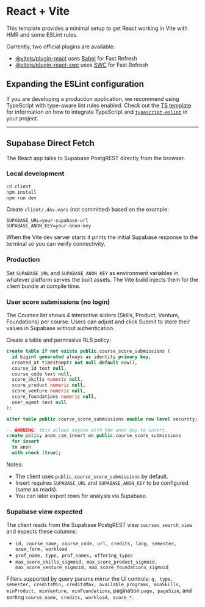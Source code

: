 # React + Vite

This template provides a minimal setup to get React working in Vite with HMR and some ESLint rules.

Currently, two official plugins are available:

- [@vitejs/plugin-react](https://github.com/vitejs/vite-plugin-react/blob/main/packages/plugin-react) uses [Babel](https://babeljs.io/) for Fast Refresh
- [@vitejs/plugin-react-swc](https://github.com/vitejs/vite-plugin-react/blob/main/packages/plugin-react-swc) uses [SWC](https://swc.rs/) for Fast Refresh

## Expanding the ESLint configuration

If you are developing a production application, we recommend using TypeScript with type-aware lint rules enabled. Check out the [TS template](https://github.com/vitejs/vite/tree/main/packages/create-vite/template-react-ts) for information on how to integrate TypeScript and [`typescript-eslint`](https://typescript-eslint.io) in your project.

---

## Supabase Direct Fetch

The React app talks to Supabase PostgREST directly from the browser.

### Local development

```bash
cd client
npm install
npm run dev
```

Create `client/.dev.vars` (not committed) based on the example:

```
SUPABASE_URL=your-supabase-url
SUPABASE_ANON_KEY=your-anon-key
```

When the Vite dev server starts it prints the initial Supabase response to the terminal so you can verify connectivity.

### Production

Set `SUPABASE_URL` and `SUPABASE_ANON_KEY` as environment variables in whatever platform serves the built assets. The Vite build injects them for the client bundle at compile time.

### User score submissions (no login)

The Courses list shows 4 interactive sliders (Skills, Product, Venture, Foundations) per course. Users can adjust and click Submit to store their values in Supabase without authentication.

Create a table and permissive RLS policy:

```sql
create table if not exists public.course_score_submissions (
  id bigint generated always as identity primary key,
  created_at timestamptz not null default now(),
  course_id text null,
  course_code text null,
  score_skills numeric null,
  score_product numeric null,
  score_venture numeric null,
  score_foundations numeric null,
  user_agent text null
);

alter table public.course_score_submissions enable row level security;

-- WARNING: this allows anyone with the anon key to insert.
create policy anon_can_insert on public.course_score_submissions
  for insert
  to anon
  with check (true);
```

Notes:
- The client uses `public.course_score_submissions` by default.
- Insert requires `SUPABASE_URL` and `SUPABASE_ANON_KEY` to be configured (same as reads).
- You can later export rows for analysis via Supabase.

### Supabase view expected

The client reads from the Supabase PostgREST view `courses_search_view` and expects these columns:

- `id, course_name, course_code, url, credits, lang, semester, exam_form, workload`
- `prof_name, type, prof_names, offering_types`
- `max_score_skills_sigmoid, max_score_product_sigmoid, max_score_venture_sigmoid, max_score_foundations_sigmoid`

Filters supported by query params mirror the UI controls: `q, type, semester, creditsMin, creditsMax, available_programs, minSkills, minProduct, minVenture, minFoundations`, pagination `page, pageSize`, and sorting `course_name, credits, workload, score_*`.
